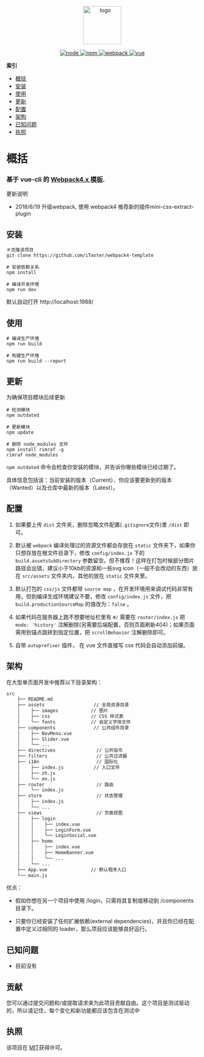 <p align="center">
  <a href="javascript:;">
    <img width="100" src="https://raw.githubusercontent.com/iTaster/webpack4-template/master/src/assets/logo.png" alt="logo">
  </a>
</p>
<p align="center">
  <a href="javascript:;" rel="nofollow">
    <img src="https://img.shields.io/badge/node->=6.0.0-brightgreen.svg" alt="node">
  </a>
  <a href="javascript:;" rel="nofollow">
      <img src="https://img.shields.io/badge/npm->=3.0.0-brightgreen.svg" alt="npm">
  </a>
  <a href="javascript:;" rel="nofollow">
      <img src="https://img.shields.io/badge/webpack-4.8.3-brightgreen.svg" alt="webpack">
  </a>
  <a href="https://github.com/vuejs/vue">
    <img src="https://img.shields.io/badge/vue-2.5.16-brightgreen.svg" alt="vue">
  </a>
</p>
   

**索引**

* [概括](#overview)
* [安装](#安装)
* [使用](#使用)
* [更新](#更新)
* [配置](#配置)
* [架构](#架构)
* [已知问题](#已知问题)
* [执照](#执照)

# 概括
### 基于 vue-cli 的 [Webpack4.x 模板](https://github.com/iTaster/webpack4-template).

更新说明

* 2018/6/19 升级webpack, 使用 webpack4 推荐新的插件mini-css-extract-plugin


## 安装
```
＃克隆该项目
git clone https://github.com/iTaster/webpack4-template

# 安装依赖关系
npm install

# 编译开发环境
npm run dev

```
默认自动打开 http://localhost:1988/


## 使用

```
# 编译生产环境
npm run build

# 构建生产环境
npm run build --report
```

## 更新
为确保项目模块后续更新

```
# 检测模块
npm outdated

# 更新模块
npm update

# 删除 node_modules 文件
npm install rimraf -g
rimraf node_modules
```
`npm outdated` 命令会检查你安装的模块，并告诉你哪些模块已经过期了。

具体信息包括该：当前安装的版本（Current）、你应该要更新到的版本（Wanted）以及仓库中最新的版本（Latest）。



## 配置

1. 如果要上传 `dist` 文件夹，删除忽略文件配置(`.gitignore`文件)里 `/dist` 即可。

2. 默认被 `webpack` 编译处理过的资源文件都会存放在 `static` 文件夹下，如果你只想存放在根文件目录下，修改 `config/index.jx` 下的 `build.assetsSubDirectory` 参数留空。但不推荐！这样在打包时候部分图片路径会出错，建议小于10kb的资源和一些svg icon（一般不会改动的东西）放在  `src/assets` 文件夹内，其他的放在 `static` 文件夹里。

3. 默认打包的 `css/js` 文件都带 `source map` ，在开发环境用来调试代码非常有用，但到编译生成环境建议不要，修改 `config/index.js` 文件，把 `build.productionSourceMap` 的值改为：`false` 。

4. 如果代码在服务器上跑不想要地址栏里有 `#/` 需要在 `router/index.js` 把 `mode: 'history'` 注解删除(另需要后端配置，否则页面刷新404)；如果页面需用到锚点跳转到指定位置，把 `scrollBehavior` 注解删除即可。

5. 自带 `autoprefixer` 插件， 在 vue 文件直接写 css 代码会自动添加前缀。

## 架构

在大型单页面开发中推荐以下目录架构：

```bash
src
    ├── README.md
    ├── assets                  // 全局资源目录
    │    ├── images            // 图片
    │    ├── css               // CSS 样式表
    │    └── fonts             // 自定义字体文件
    ├── components              // 公共组件目录
    │    ├── NavMenu.vue
    │    ├── Slider.vue
    │    └── ...
    ├── directives               // 公共指令
    ├── filters                  // 公共过滤器
    ├── i18n                     // 国际化
    │    ├── index.js           // 入口文件
    │    ├── zh.js
    │    └── en.js
    ├── router                   // 路由
    │    └── index.js
    ├── store                    // 状态管理
    │    ├── index.js        
    │    └── ...
    ├── views                    // 页面视图
    │    ├── login
    │    │    ├── index.vue
    │    │    ├── LoginForm.vue
    │    │    └── LoginSocial.vue
    │    ├── home
    │    │    ├── index.vue
    │    │    ├── HomeBanner.vue
    │    │    └── ...
    │    └── ...
    ├── App.vue                // 默认程序入口
    └── main.js
```


优点：

* 假如你想在另一个项目中使用 /login，只需将其复制或移动到 /components 目录下。

* 只要你已经安装了任何扩展依赖(external dependencies)，并且你已经在配置中定义过相同的 loader，那么项目应该能够良好运行。


## 已知问题

* 目前没有

## 贡献

您可以通过提交问题和/或提取请求来为此项目贡献自由。这个项目是测试驱动的，所以请记住，每个变化和新功能都应该包含在测试中

## 执照

该项目在 [MIT](https://github.com/theGC/html-webpack-inline-svg-plugin/blob/master/LICENSE)获得许可。
   